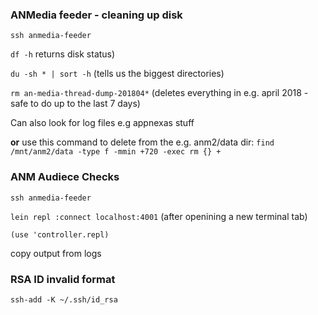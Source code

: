 ### ANMedia feeder - cleaning up disk

`ssh anmedia-feeder`

`df -h` returns disk status)

`du -sh * | sort -h`   (tells us the biggest directories)

`rm an-media-thread-dump-201804*` (deletes everything in e.g. april 2018 - safe to do up to the last 7 days)

Can also look for log files e.g appnexas stuff

__or__ use this command to delete from the e.g. anm2/data dir:
`find /mnt/anm2/data -type f -mmin +720 -exec rm {} +`


### ANM Audiece Checks 

`ssh anmedia-feeder`

`lein repl :connect localhost:4001` (after openining a new terminal tab)

`(use 'controller.repl)`

copy output from logs


### RSA ID invalid format

`ssh-add -K ~/.ssh/id_rsa`

